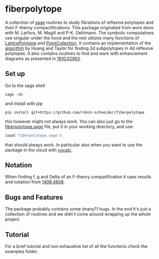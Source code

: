 # fiberpolytope

A collection of [sage](https://www.sagemath.org/) routines to study fibrations of reflexive polytopes and their F-theroy compactifications. This package originated from work done with M. Larfors, M. Magill and P-K. Oehlmann. The symbolic computations use singular under the hood and the rest utilizes many functions of [LatticePolytope](https://doc.sagemath.org/html/en/reference/discrete_geometry/sage/geometry/lattice_polytope.html) and [PointCollection](https://doc.sagemath.org/html/en/reference/discrete_geometry/sage/geometry/point_collection.html). It contains an implementation of the [algorithm](http://ctp.lns.mit.edu/wati/data/fibers/fibers.jl) by Huang and Taylor for finding 2d subpolytopes in 4d reflexive polytopes. It also contains routines to find and work with enhancement diagrams as presented in [1910.02963](https://arxiv.org/abs/1910.02963).

## Set up

Go to the sage shell

```console
sage -sh
```

and install with pip

```console
pip install git+https://github.com/robin-schneider/fiberpolytope
```

this however might not always work. You can also just go to the [fiberpolytope.sage](https://github.com/robin-schneider/fiberpolytope/blob/main/fiberpolytope/fiberpolytope.sage) file, put it in your working directory, and use:

```python
load('fiberpolytope.sage')
```

that should always work. In particular also when you want to use the package in the cloud with [cocalc](https://cocalc.com/).

## Notation

When finding f, g and Delta of an F-theory compatification it uses results and notation from [1408.4808](https://arxiv.org/abs/1408.4808).

## Bugs and Features

The package probably contains some (many?) bugs. In the end it's just a collection of routines and we didn't come around wrapping up the whole project.

## Tutorial

For a brief tutorial and non exhaustive list of all the functions check the examples folder.
